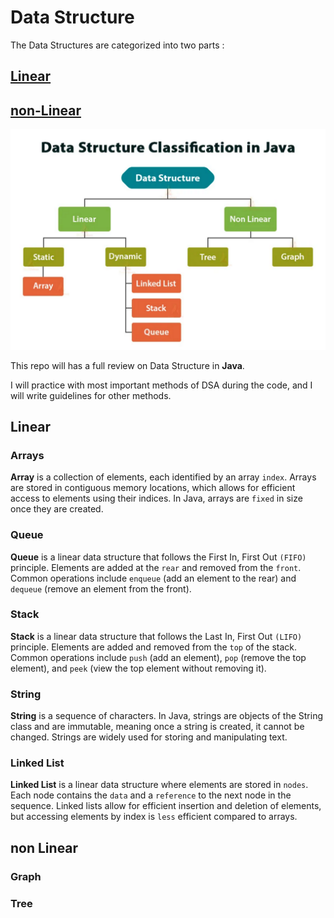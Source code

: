 # **Data Structure**

The Data Structures are categorized into two parts :

<h2> <a href="#linear">Linear</a> </h2>

<h2> <a href="#non-linear">non-Linear</a> </h2>

<img src="./Preview/DSA diagram.png" />

This repo will has a full review on Data Structure in **Java**.

I will practice with most important methods of DSA during the code,
and I will write guidelines for other methods.

## **Linear**

### Arrays

**Array** is a collection of elements, each identified by an array `index`. Arrays are stored in contiguous memory locations, which allows for efficient access to elements using their indices. In Java, arrays are `fixed` in size once they are created.

### Queue

**Queue** is a linear data structure that follows the First In, First Out `(FIFO)` principle. Elements are added at the `rear` and removed from the `front`. Common operations include `enqueue` (add an element to the rear) and `dequeue` (remove an element from the front).

### Stack

**Stack** is a linear data structure that follows the Last In, First Out `(LIFO)` principle. Elements are added and removed from the `top` of the stack. Common operations include `push` (add an element), `pop` (remove the top element), and `peek` (view the top element without removing it).

### String

**String** is a sequence of characters. In Java, strings are objects of the String class and are immutable, meaning once a string is created, it cannot be changed. Strings are widely used for storing and manipulating text.

### Linked List

**Linked List** is a linear data structure where elements are stored in `nodes`. Each node contains the `data` and a `reference` to the next node in the sequence. Linked lists allow for efficient insertion and deletion of elements, but accessing elements by index is `less` efficient compared to arrays.

## **non Linear**

### Graph

### Tree
